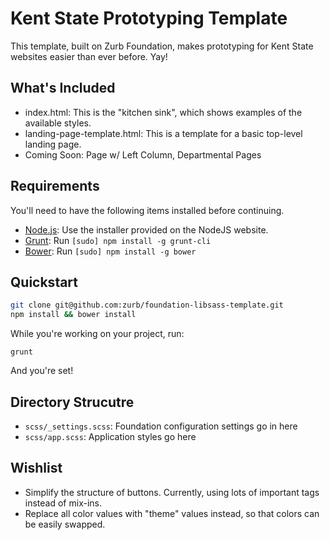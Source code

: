 # Kent State Prototyping Template

This template, built on Zurb Foundation, makes prototyping for Kent State websites easier than ever before.  Yay!

## What's Included

* index.html:  This is the "kitchen sink", which shows examples of the available styles.
* landing-page-template.html:  This is a template for a basic top-level landing page.
* Coming Soon: Page w/ Left Column, Departmental Pages

## Requirements

You'll need to have the following items installed before continuing.

  * [Node.js](http://nodejs.org): Use the installer provided on the NodeJS website.
  * [Grunt](http://gruntjs.com/): Run `[sudo] npm install -g grunt-cli`
  * [Bower](http://bower.io): Run `[sudo] npm install -g bower`

## Quickstart

```bash
git clone git@github.com:zurb/foundation-libsass-template.git
npm install && bower install
```

While you're working on your project, run:

`grunt`

And you're set!

## Directory Strucutre

  * `scss/_settings.scss`: Foundation configuration settings go in here
  * `scss/app.scss`: Application styles go here


## Wishlist

   * Simplify the structure of buttons.  Currently, using lots of important tags instead of mix-ins.
   * Replace all color values with "theme" values instead, so that colors can be easily swapped.
  
